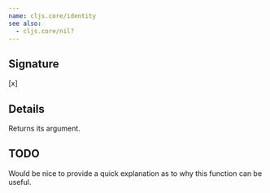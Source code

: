 ```yaml
---
name: cljs.core/identity
see also:
  - cljs.core/nil?
---
```


## Signature
[x]


## Details

Returns its argument.


## TODO

Would be nice to provide a quick explanation as to why this function can be
useful.